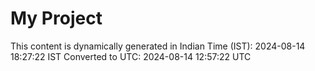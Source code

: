 # My Project

This content is dynamically generated in Indian Time (IST): 2024-08-14 18:27:22 IST
Converted to UTC: 2024-08-14 12:57:22 UTC
